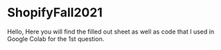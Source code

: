 # ShopifyFall2021
Hello,
Here you will find the filled out sheet as well as code that I used in Google Colab for the 1st question. 
